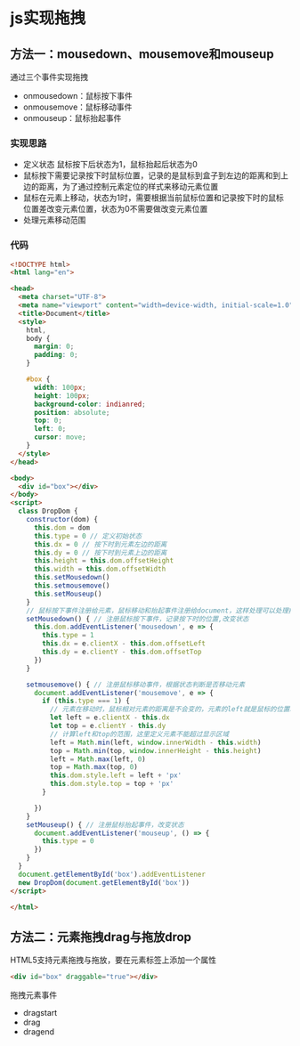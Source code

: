 # js实现拖拽

## 方法一：mousedown、mousemove和mouseup

通过三个事件实现拖拽
- onmousedown：鼠标按下事件
- onmousemove：鼠标移动事件
- onmouseup：鼠标抬起事件
### 实现思路
- 定义状态 鼠标按下后状态为1，鼠标抬起后状态为0
- 鼠标按下需要记录按下时鼠标位置，记录的是鼠标到盒子到左边的距离和到上边的距离，为了通过控制元素定位的样式来移动元素位置
- 鼠标在元素上移动，状态为1时，需要根据当前鼠标位置和记录按下时的鼠标位置差改变元素位置，状态为0不需要做改变元素位置
- 处理元素移动范围

### 代码
```html
<!DOCTYPE html>
<html lang="en">

<head>
  <meta charset="UTF-8">
  <meta name="viewport" content="width=device-width, initial-scale=1.0">
  <title>Document</title>
  <style>
    html,
    body {
      margin: 0;
      padding: 0;
    }

    #box {
      width: 100px;
      height: 100px;
      background-color: indianred;
      position: absolute;
      top: 0;
      left: 0;
      cursor: move;
    }
  </style>
</head>

<body>
  <div id="box"></div>
</body>
<script>
  class DropDom {
    constructor(dom) {
      this.dom = dom
      this.type = 0 // 定义初始状态
      this.dx = 0 // 按下时到元素左边的距离
      this.dy = 0 // 按下时到元素上边的距离
      this.height = this.dom.offsetHeight
      this.width = this.dom.offsetWidth
      this.setMousedown()
      this.setmousemove()
      this.setMouseup()
    }
    // 鼠标按下事件注册给元素，鼠标移动和抬起事件注册给document，这样处理可以处理拖拽速度过快和鼠标移出视口时的效果，具体区别可以自己测试
    setMousedown() { // 注册鼠标按下事件，记录按下时的位置,改变状态
      this.dom.addEventListener('mousedown', e => {
        this.type = 1
        this.dx = e.clientX - this.dom.offsetLeft
        this.dy = e.clientY - this.dom.offsetTop
      })
    }

    setmousemove() { // 注册鼠标移动事件，根据状态判断是否移动元素
      document.addEventListener('mousemove', e => {
        if (this.type === 1) {
          // 元素在移动时，鼠标相对元素的距离是不会变的，元素的left就是鼠标的位置减去按下时到元素左边的距离，top同理
          let left = e.clientX - this.dx
          let top = e.clientY - this.dy
          // 计算left和top的范围，这里定义元素不能超过显示区域
          left = Math.min(left, window.innerWidth - this.width)
          top = Math.min(top, window.innerHeight - this.height)
          left = Math.max(left, 0)
          top = Math.max(top, 0)
          this.dom.style.left = left + 'px'
          this.dom.style.top = top + 'px'
        }

      })
    }
    setMouseup() { // 注册鼠标抬起事件，改变状态
      document.addEventListener('mouseup', () => {
        this.type = 0
      })
    }
  }
  document.getElementById('box').addEventListener
  new DropDom(document.getElementById('box'))
</script>

</html>
```

## 方法二：元素拖拽drag与拖放drop
HTML5支持元素拖拽与拖放，要在元素标签上添加一个属性
```html
<div id="box" draggable="true"></div>
```
拖拽元素事件
- dragstart
- drag
- dragend